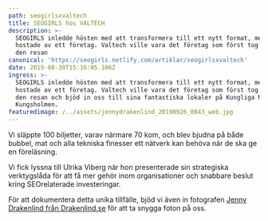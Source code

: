 ```yaml
---
path: seogirlsxvaltech
title: SEOGIRLS hos VALTECH
description: >-
  SEOGIRLS inledde hösten med att transformera till ett nytt format, med att bli
  hostade av ett företag. Valtech ville vara det företag som först tog oss ut på
  den resan
canonical: 'https://seogirls.netlify.com/artiklar/seogirlsxvaltech'
date: 2019-08-30T15:16:05.106Z
ingress: >-
  SEOGIRLS inledde hösten med att transformera till ett nytt format, med att bli
  hostade av ett företag. Valtech ville vara det företag som först tog oss ut på
  den resan och bjöd in oss till sina fantastiska lokaler på Kungliga Muntet på
  Kungsholmen. 
featuredimage: /../assets/jennydrakenlind_20190926_0043_web.jpg
---
```

Vi släppte 100 biljetter, varav närmare 70 kom, och blev bjudna på både bubbel, mat och alla tekniska finesser ett nätverk kan behöva när de ska ge en föreläsning. 

Vi fick lyssna till Ulrika Viberg när hon presenterade sin strategiska verktygslåda för att få mer gehör inom organisationer och snabbare beslut kring SEOrelaterade investeringar. 

För att dokumentera detta unika tillfälle, bjöd vi även in fotografen [Jenny Drakenlind från Drakenlind.se](http://drakenlind.se/) för att ta snygga foton på oss.
